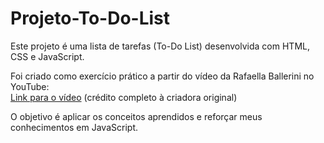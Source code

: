 # Projeto-To-Do-List
Este projeto é uma lista de tarefas (To-Do List) desenvolvida com HTML, CSS e JavaScript.

Foi criado como exercício prático a partir do vídeo da Rafaella Ballerini no YouTube:  
[Link para o vídeo]([https://www.youtube.com/link-aqui](https://www.youtube.com/watch?v=Z7mnxUI4u00&t=1740s))  
(crédito completo à criadora original)

O objetivo é aplicar os conceitos aprendidos e reforçar meus conhecimentos em JavaScript.
